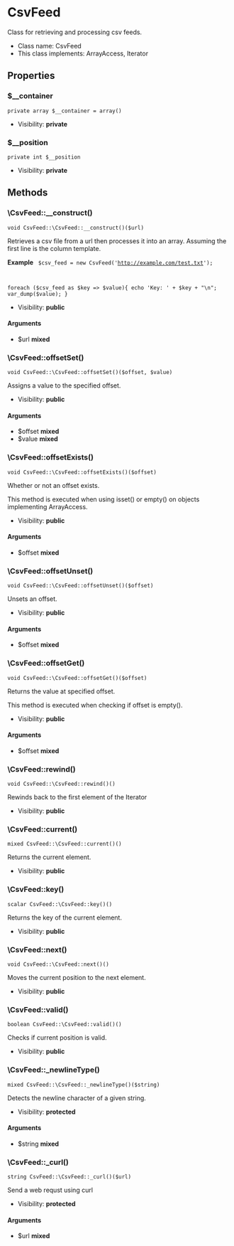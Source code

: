 CsvFeed
===============

Class for retrieving and processing csv feeds.




* Class name: CsvFeed
* This class implements: ArrayAccess, Iterator




Properties
----------


### $__container

```
private array $__container = array()
```





* Visibility: **private**


### $__position

```
private int $__position
```





* Visibility: **private**


Methods
-------


### \CsvFeed::__construct()

```
void CsvFeed::\CsvFeed::__construct()($url)
```

Retrieves a csv file from a url then processes it into an array.  Assuming the first line is the
column template.

**Example**
<code>
$csv_feed = new CsvFeed('http://example.com/test.txt');

foreach ($csv_feed as $key => $value){
  echo 'Key: ' + $key + "\n";
  var_dump($value);
}
</code>

* Visibility: **public**

#### Arguments

* $url **mixed**



### \CsvFeed::offsetSet()

```
void CsvFeed::\CsvFeed::offsetSet()($offset, $value)
```

Assigns a value to the specified offset.



* Visibility: **public**

#### Arguments

* $offset **mixed**
* $value **mixed**



### \CsvFeed::offsetExists()

```
void CsvFeed::\CsvFeed::offsetExists()($offset)
```

Whether or not an offset exists.

This method is executed when using isset() or empty() on objects implementing ArrayAccess.

* Visibility: **public**

#### Arguments

* $offset **mixed**



### \CsvFeed::offsetUnset()

```
void CsvFeed::\CsvFeed::offsetUnset()($offset)
```

Unsets an offset.



* Visibility: **public**

#### Arguments

* $offset **mixed**



### \CsvFeed::offsetGet()

```
void CsvFeed::\CsvFeed::offsetGet()($offset)
```

Returns the value at specified offset.

This method is executed when checking if offset is empty().

* Visibility: **public**

#### Arguments

* $offset **mixed**



### \CsvFeed::rewind()

```
void CsvFeed::\CsvFeed::rewind()()
```

Rewinds back to the first element of the Iterator



* Visibility: **public**



### \CsvFeed::current()

```
mixed CsvFeed::\CsvFeed::current()()
```

Returns the current element.



* Visibility: **public**



### \CsvFeed::key()

```
scalar CsvFeed::\CsvFeed::key()()
```

Returns the key of the current element.



* Visibility: **public**



### \CsvFeed::next()

```
void CsvFeed::\CsvFeed::next()()
```

Moves the current position to the next element.



* Visibility: **public**



### \CsvFeed::valid()

```
boolean CsvFeed::\CsvFeed::valid()()
```

Checks if current position is valid.



* Visibility: **public**



### \CsvFeed::_newlineType()

```
mixed CsvFeed::\CsvFeed::_newlineType()($string)
```

Detects the newline character of a given string.



* Visibility: **protected**

#### Arguments

* $string **mixed**



### \CsvFeed::_curl()

```
string CsvFeed::\CsvFeed::_curl()($url)
```

Send a web requst using curl



* Visibility: **protected**

#### Arguments

* $url **mixed**


